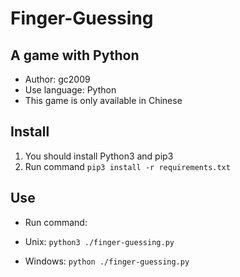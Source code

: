# Finger-Guessing
## A game with Python
- Author: gc2009
- Use language: Python
- This game is only available in Chinese

## Install
1. You should install Python3 and pip3
2. Run command `pip3 install -r requirements.txt`

## Use
- Run command:

- Unix: `python3 ./finger-guessing.py`

- Windows: `python ./finger-guessing.py`

